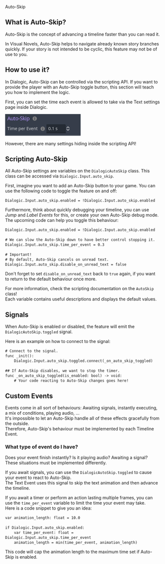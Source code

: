 <div class="header-banner purple">
     <div class="header-label purple">Auto-Skip</div>
</div>

## What is Auto-Skip?

Auto-Skip is the concept of advancing a timeline faster than you can read it.

In Visual Novels, Auto-Skip helps to navigate already known story branches quickly.
If your story is not intended to be cyclic, this feature may not be of use to you.

## How to use it?

In Dialogic, Auto-Skip can be controlled via the scripting API. If you want to provide the player with an Auto-Skip toggle button, this section will teach you how to implement the logic.

First, you can set the time each event is allowed to take via the Text settings page inside Dialogic.

![header_saving_loading](/media/auto_skip_settings.png)

However, there are many settings hiding inside the scripting API!

## Scripting Auto-Skip

All Auto-Skip settings are variables on the `DialogicAutoSkip` class.
This class can be accessed via `Dialogic.Input.auto_skip`.

First, imagine you want to add an Auto-Skip button to your game. You can use the following code to toggle the feature on and off:

```gdscript
Dialogic.Input.auto_skip.enabled = !Dialogic.Input.auto_skip.enabled
```

Furthermore, think about quickly debugging your timeline, you can use *Jump* and *Label Events* for this, or create your own Auto-Skip debug mode.\
The upcoming code can help you toggle this behaviour:

```gdscript
Dialogic.Input.auto_skip.enabled = !Dialogic.Input.auto_skip.enabled

# We can slow the Auto-Skip down to have better control stopping it.
Dialogic.Input.auto_skip.time_per_event = 0.3

# Important!
# By default, Auto-Skip cancels on unread text.
Dialogic.Input.auto_skip.disable_on_unread_text = false
```

Don't forget to set `disable_on_unread_text` back to `true` again, if you want to return to the default behaviour once more.

For more information, check the scripting documentation on the `AutoSkip` class!\
Each variable contains useful descriptions and displays the default values.

## Signals

When Auto-Skip is enabled or disabled, the feature will emit the
`DialogicAutoSkip.toggled` signal.

Here is an example on how to connect to the signal:

```gdscript
# Connect to the signal.
func _init():
    Dialogic.Input.auto_skip.toggled.connect(_on_auto_skip_toggled)

## If Auto-Skip disables, we want to stop the timer.
func _on_auto_skip_toggled(is_enabled: bool) -> void:
    # Your code reacting to Auto-Skip changes goes here!
```

## Custom Events

Events come in all sort of behaviours: Awaiting signals, instantly executing, a mix of conditions, playing audio, …\
It's impossible to let an Auto-Skip handle all of these effects gracefully from the outside.\
Therefore, Auto-Skip's behaviour must be implemented by each Timeline Event.

### What type of event do I have?

Does your event finish instantly? Is it playing audio? Awaiting a signal?\
These situations must be implemented differently.

If you await signals, you can use the `DialogicAutoSkip.toggled` to cause your event to react to Auto-Skip.\
The Text Event uses this signal to skip the text animation and then advance the timeline.

If you await a timer or perform an action lasting multiple frames, you can use the `time_per_event` variable to limit the time your event may take.\
Here is a code snippet to give you an idea:

```gdscript
var animation_length: float = 10.0

if Dialogic.Input.auto_skip.enabled:
    var time_per_event: float = Dialogic.Input.auto_skip.time_per_event
    animation_length = min(time_per_event, animation_length)
```

This code will cap the animation length to the maximum time set if Auto-Skip is enabled.
